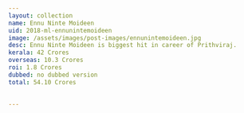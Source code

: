 ```yaml
---
layout: collection
name: Ennu Ninte Moideen
uid: 2018-ml-ennunintemoideen
image: /assets/images/post-images/ennunintemoideen.jpg
desc: Ennu Ninte Moideen is biggest hit in career of Prithviraj. 
kerala: 42 Crores
overseas: 10.3 Crores
roi: 1.8 Crores
dubbed: no dubbed version
total: 54.10 Crores

      
---
```

